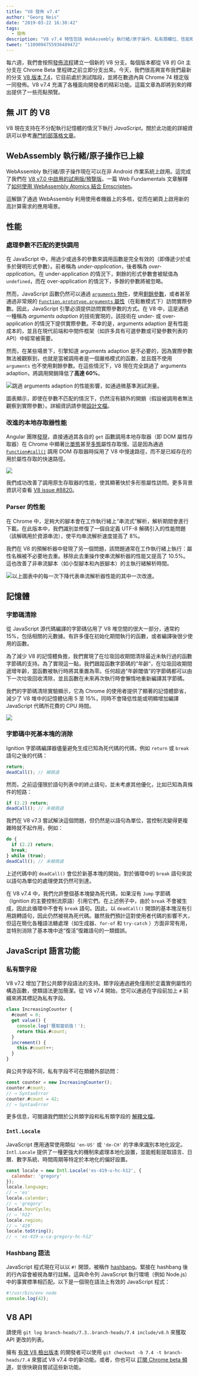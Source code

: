 ```yaml
---
title: "V8 發佈 v7.4"
author: "Georg Neis"
date: "2019-03-22 16:30:42"
tags: 
  - 發佈
description: "V8 v7.4 特性包括 WebAssembly 執行緒/原子操作、私有類欄位、性能和記憶體改進等等！"
tweet: "1109094755936489472"
---
```

每六週，我們會按照[發佈流程](/docs/release-process)建立一個新的 V8 分支。每個版本都從 V8 的 Git 主分支在 Chrome Beta 里程碑之前立即分支出來。今天，我們很高興宣布我們最新的分支 [V8 版本 7.4](https://chromium.googlesource.com/v8/v8.git/+log/branch-heads/7.4)，它目前處於測試階段，並將在數週內與 Chrome 74 穩定版一同發佈。V8 v7.4 充滿了各種面向開發者的精彩功能。這篇文章為即將到來的釋出提供了一些亮點預覽。

<!--truncate-->
## 無 JIT 的 V8

V8 現在支持在不分配執行記憶體的情況下執行 *JavaScript*。關於此功能的詳細資訊可以參考[專門的部落格文章](/blog/jitless)。

## WebAssembly 執行緒/原子操作已上線

WebAssembly 執行緒/原子操作現在可以在非 Android 作業系統上啟用。這完成了我們在 [V8 v7.0 中啟用的試用版/預覽版](/blog/v8-release-70#a-preview-of-webassembly-threads)。一篇 Web Fundamentals 文章解釋了[如何使用 WebAssembly Atomics 結合 Emscripten](https://developers.google.com/web/updates/2018/10/wasm-threads)。

這解鎖了通過 WebAssembly 利用使用者機器上的多核，從而在網頁上啟用新的高計算需求的應用場景。

## 性能

### 處理參數不匹配的更快調用

在 JavaScript 中，用過少或過多的參數來調用函數是完全有效的（即傳遞少於或多於聲明形式參數）。前者稱為 _under-application_，後者稱為 _over-application_。在 under-application 的情況下，剩餘的形式參數會被賦值為 `undefined`，而在 over-application 的情況下，多餘的參數將被忽略。

然而，JavaScript 函數仍然可以通過 [`arguments` 物件](https://developer.mozilla.org/en-US/docs/Web/JavaScript/Reference/Functions/arguments)，使用[剩餘參數](https://developer.mozilla.org/en-US/docs/Web/JavaScript/Reference/Functions/rest_parameters)，或者甚至通過非常規的 [`Function.prototype.arguments` 屬性](https://developer.mozilla.org/en-US/docs/Web/JavaScript/Reference/Global_Objects/Function/arguments)（在鬆散模式下）訪問實際參數。因此，JavaScript 引擎必須提供訪問實際參數的方式。在 V8 中，這是通過一種稱為 _arguments adaption_ 的技術實現的，該技術在 under- 或 over-application 的情況下提供實際參數。不幸的是，arguments adaption 是有性能成本的，並且在現代前端和中間件框架（如許多具有可選參數或可變參數列表的 API）中經常被需要。

然而，在某些場景下，引擎知道 arguments adaption 是不必要的，因為實際參數無法被觀察到，也就是當被調用者是一個嚴格模式的函數，並且既不使用 `arguments` 也不使用剩餘參數。在這些情況下，V8 現在完全跳過了 arguments adaption，將調用開銷降低了**高達 60%**。

![跳過 arguments adaption 的性能影響，如通過[微基準測試](https://gist.github.com/bmeurer/4916fc2b983acc9ee1d33f5ee1ada1d3#file-bench-call-overhead-js)測量。](/_img/v8-release-74/argument-mismatch-performance.svg)

圖表顯示，即使在參數不匹配的情況下，仍然沒有額外的開銷（假設被調用者無法觀察到實際參數）。詳細資訊請參閱[設計文檔](https://bit.ly/v8-faster-calls-with-arguments-mismatch)。

### 改進的本地存取器性能

Angular 團隊[發現](https://mhevery.github.io/perf-tests/DOM-megamorphic.html)，直接通過其各自的 `get` 函數調用本地存取器（即 DOM 屬性存取器）在 Chrome 中顯著比[單態](https://en.wikipedia.org/wiki/Inline_caching#Monomorphic_inline_caching)甚至[多態](https://en.wikipedia.org/wiki/Inline_caching#Megamorphic_inline_caching)屬性存取慢。這是因為通過 [`Function#call()`](https://developer.mozilla.org/en-US/docs/Web/JavaScript/Reference/Global_Objects/Function/call) 調用 DOM 存取器時採用了 V8 中慢速路徑，而不是已經存在的用於屬性存取的快速路徑。

![](/_img/v8-release-74/native-accessor-performance.svg)

我們成功改善了調用原生存取器的性能，使其顯著快於多形態屬性訪問。更多背景資訊可查看 [V8 issue #8820](https://bugs.chromium.org/p/v8/issues/detail?id=8820)。

### Parser 的性能

在 Chrome 中，足夠大的腳本會在工作執行緒上“串流式”解析，解析期間會進行下載。在此版本中，我們識別並修復了一個自定義 UTF-8 解碼引入的性能問題（該解碼用於資源串流），使平均串流解析速度提高了 8%。

我們在 V8 的預解析器中發現了另一個問題，該問題通常在工作執行緒上執行：屬性名稱被不必要地去重。移除此去重操作使串流解析器的性能又提高了 10.5%。這也改善了非串流腳本（如小型腳本和內嵌腳本）的主執行緒解析時間。

![以上圖表中的每一次下降代表串流解析器性能的其中一次改進。](/_img/v8-release-74/parser-performance.jpg)

## 記憶體

### 字節碼清除

從 JavaScript 源代碼編譯的字節碼佔用了 V8 堆空間的很大一部分，通常約 15%，包括相關的元數據。有許多僅在初始化期間執行的函數，或者編譯後很少使用的函數。

為了減少 V8 的記憶體負擔，我們實現了在垃圾回收期間清除最近未執行過的函數字節碼的支持。為了實現這一點，我們跟蹤函數字節碼的“年齡”，在垃圾回收期間遞增年齡，當函數被執行時將其重置為零。任何超過“年齡閾值”的字節碼都可以由下一次垃圾回收清除，並且函數在未來再次執行時會懶惰地重新編譯其字節碼。

我們的字節碼清除實驗顯示，它為 Chrome 的使用者提供了顯著的記憶體節省，減少了 V8 堆中的記憶體佔用 5 至 15%，同時不會降低性能或明顯增加編譯 JavaScript 代碼所花費的 CPU 時間。

![](/_img/v8-release-74/bytecode-flushing.svg)

### 字節碼中死基本塊的消除

Ignition 字節碼編譯器儘量避免生成已知為死代碼的代碼，例如 `return` 或 `break` 語句之後的代碼：

```js
return;
deadCall(); // 被跳過
```

然而，之前這僅限於語句列表中的終止語句，並未考慮其他優化，比如已知為真條件的短路：

```js
if (2.2) return;
deadCall(); // 未被跳過
```

我們在 V8 v7.3 嘗試解決這個問題，但仍然是以語句為單位，當控制流變得更複雜時就不起作用，例如：

```js
do {
  if (2.2) return;
  break;
} while (true);
deadCall(); // 未被跳過
```

上述代碼中的 `deadCall()` 會位於新基本塊的開始，對於循環中的 `break` 語句來說以語句為單位的處理使其仍然可到達。

在 V8 v7.4 中，我們允許整個基本塊變為死代碼，如果沒有 `Jump` 字節碼（Ignition 的主要控制流原語）引用它們。在上述例子中，由於 `break` 不會被生成，因此此循環中不會有 `break` 語句。因此，以 `deadCall()` 開頭的基本塊沒有引用跳轉語句，因此仍然被視為死代碼。雖然我們預計這對使用者代碼的影響不大，但這在簡化各種語法糖處理（如生成器、`for-of` 和 `try-catch` ）方面非常有用，並特別消除了基本塊中途“復活”復雜語句的一類錯誤。

## JavaScript 語言功能

### 私有類字段

V8 v7.2 增加了對公共類字段語法的支持。類字段通過避免僅用於定義實例屬性的構造函數，使類語法更加簡潔。從 V8 v7.4 開始，您可以通過在字段前加上 `#` 前綴來將其標記為私有字段。

```js
class IncreasingCounter {
  #count = 0;
  get value() {
    console.log('獲取當前值！');
    return this.#count;
  }
  increment() {
    this.#count++;
  }
}
```

與公共字段不同，私有字段不可在類體外部訪問：

```js
const counter = new IncreasingCounter();
counter.#count;
// → SyntaxError
counter.#count = 42;
// → SyntaxError
```

更多信息，可閱讀我們關於公共類字段和私有類字段的 [解釋文檔](/features/class-fields)。

### `Intl.Locale`

JavaScript 應用通常使用類似 `'en-US'` 或 `'de-CH'` 的字串來識別本地化設定。`Intl.Locale` 提供了一種更強大的機制來處理本地化設置，並能輕鬆提取語言、日曆、數字系統、時間周期等特定於本地化的偏好設置。

```js
const locale = new Intl.Locale('es-419-u-hc-h12', {
  calendar: 'gregory'
});
locale.language;
// → 'es'
locale.calendar;
// → 'gregory'
locale.hourCycle;
// → 'h12'
locale.region;
// → '419'
locale.toString();
// → 'es-419-u-ca-gregory-hc-h12'
```

### Hashbang 語法

JavaScript 程式現在可以以 `#!` 開頭，被稱作 [hashbang](https://github.com/tc39/proposal-hashbang)。緊接在 hashbang 後的行內容會被視為單行註解。這與命令列 JavaScript 執行環境（例如 Node.js）中的事實標準相匹配。以下是一個現在語法上有效的 JavaScript 程式：

```js
#!/usr/bin/env node
console.log(42);
```

## V8 API

請使用 `git log branch-heads/7.3..branch-heads/7.4 include/v8.h` 來獲取 API 更改的列表。

擁有 [有效 V8 檢出版本](/docs/source-code#using-git) 的開發者可以使用 `git checkout -b 7.4 -t branch-heads/7.4` 來嘗試 V8 v7.4 中的新功能。或者，你也可以 [訂閱 Chrome beta 頻道](https://www.google.com/chrome/browser/beta.html)，並很快親自嘗試這些新功能。
